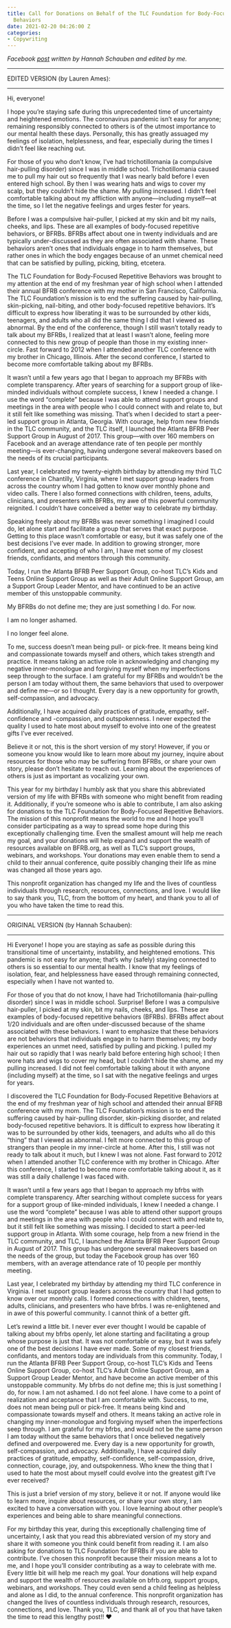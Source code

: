 ```yaml
---
title: Call for Donations on Behalf of the TLC Foundation for Body-Focused Repetitive
  Behaviors
date: 2021-02-20 04:26:00 Z
categories:
- Copywriting
---
```


*Facebook [post](https://www.facebook.com/donate/224969042092814/224969075426144/) written by Hannah Schauben and edited by me.*

---
EDITED VERSION (by Lauren Ames):

---

Hi, everyone!

I hope you’re staying safe during this unprecedented time of uncertainty and heightened emotions. The coronavirus pandemic isn’t easy for anyone; remaining responsibly connected to others is of the utmost importance to our mental health these days. Personally, this has greatly assuaged my feelings of isolation, helplessness, and fear, especially during the times I didn’t feel like reaching out.

For those of you who don’t know, I’ve had trichotillomania (a compulsive hair-pulling disorder) since I was in middle school. Trichotillomania caused me to pull my hair out so frequently that I was nearly bald before I even entered high school. By then I was wearing hats and wigs to cover my scalp, but they couldn’t hide the shame. My pulling increased. I didn’t feel comfortable talking about my affliction with anyone––including myself––at the time, so I let the negative feelings and urges fester for years.

Before I was a compulsive hair-puller, I picked at my skin and bit my nails, cheeks, and lips. These are all examples of body-focused repetitive behaviors, or BFRBs. BFRBs affect about one in twenty individuals and are typically under-discussed as they are often associated with shame. These behaviors aren’t ones that individuals engage in to harm themselves, but rather ones in which the body engages because of an unmet chemical need that can be satisfied by pulling, picking, biting, etcetera.

The TLC Foundation for Body-Focused Repetitive Behaviors was brought to my attention at the end of my freshman year of high school when I attended their annual BFRB conference with my mother in San Francisco, California. The TLC Foundation’s mission is to end the suffering caused by hair-pulling, skin-picking, nail-biting, and other body-focused repetitive behaviors. It’s difficult to express how liberating it was to be surrounded by other kids, teenagers, and adults who all did the same thing I did that I viewed as abnormal. By the end of the conference, though I still wasn’t totally ready to talk about my BFRBs, I realized that at least I wasn’t alone, feeling more connected to this new group of people than those in my existing inner-circle. Fast forward to 2012 when I attended another TLC conference with my brother in Chicago, Illinois. After the second conference, I started to become more comfortable talking about my BFRBs.

It wasn’t until a few years ago that I began to approach my BFRBs with complete transparency. After years of searching for a support group of like-minded individuals without complete success, I knew I needed a change. I use the word “complete” because I was able to attend support groups and meetings in the area with people who I could connect with and relate to, but it still felt like something was missing. That’s when I decided to start a peer-led support group in Atlanta, Georgia. With courage, help from new friends in the TLC community, and the TLC itself, I launched the Atlanta BFRB Peer Support Group in August of 2017. This group––with over 160 members on Facebook and an average attendance rate of ten people per monthly meeting––is ever-changing, having undergone several makeovers based on the needs of its crucial participants.

Last year, I celebrated my twenty-eighth birthday by attending my third TLC conference in Chantilly, Virginia, where I met support group leaders from across the country whom I had gotten to know over monthly phone and video calls. There I also formed connections with children, teens, adults, clinicians, and presenters with BFRBs, my awe of this powerful community reignited. I couldn’t have conceived a better way to celebrate my birthday.

Speaking freely about my BFRBs was never something I imagined I could do, let alone start and facilitate a group that serves that exact purpose. Getting to this place wasn’t comfortable or easy, but it was safely one of the best decisions I’ve ever made. In addition to growing stronger, more confident, and accepting of who I am, I have met some of my closest friends, confidants, and mentors through this community.

Today, I run the Atlanta BFRB Peer Support Group, co-host TLC’s Kids and Teens Online Support Group as well as their Adult Online Support Group, am a Support Group Leader Mentor, and have continued to be an active member of this unstoppable community.

My BFRBs do not define me; they are just something I do. For now. 

I am no longer ashamed.

I no longer feel alone.

To me, success doesn’t mean being pull- or pick-free. It means being kind and compassionate towards myself and others, which takes strength and practice. It means taking an active role in acknowledging and changing my negative inner-monologue and forgiving myself when my imperfections seep through to the surface. I am grateful for my BFRBs and wouldn’t be the person I am today without them, the same behaviors that used to overpower and define me––or so I thought. Every day is a new opportunity for growth, self-compassion, and advocacy.

Additionally, I have acquired daily practices of gratitude, empathy, self-confidence and -compassion, and outspokenness. I never expected the quality I used to hate most about myself to evolve into one of the greatest gifts I’ve ever received.

Believe it or not, this is the short version of my story! However, if you or someone you know would like to learn more about my journey, inquire about resources for those who may be suffering from BFRBs, or share your own story, please don’t hesitate to reach out. Learning about the experiences of others is just as important as vocalizing your own.

This year for my birthday I humbly ask that you share this abbreviated version of my life with BFRBs with someone who might benefit from reading it. Additionally, if you’re someone who is able to contribute, I am also asking for donations to the TLC Foundation for Body-Focused Repetitive Behaviors. The mission of this nonprofit means the world to me and I hope you’ll consider participating as a way to spread some hope during this exceptionally challenging time. Even the smallest amount will help me reach my goal, and your donations will help expand and support the wealth of resources available on BFRB.org, as well as TLC’s support groups, webinars, and workshops. Your donations may even enable them to send a child to their annual conference, quite possibly changing their life as mine was changed all those years ago.

This nonprofit organization has changed my life and the lives of countless individuals through research, resources, connections, and love. I would like to say thank you, TLC, from the bottom of my heart, and thank you to all of you who have taken the time to read this.

---
ORIGINAL VERSION (by Hannah Schauben):

---

Hi Everyone! I hope you are staying as safe as possible during this transitional time of uncertainty, instability, and heightened emotions. This pandemic is not easy for anyone; that’s why (safely) staying connected to others is so essential to our mental health. I know that my feelings of isolation, fear, and helplessness have eased through remaining connected, especially when I have not wanted to.

For those of you that do not know, I have had Trichotillomania (hair-pulling disorder) since I was in middle school. Surprise! Before I was a compulsive hair-puller, I picked at my skin, bit my nails, cheeks, and lips. These are examples of body-focused repetitive behaviors (BFRBs). BFRBs affect about 1/20 individuals and are often under-discussed because of the shame associated with these behaviors. I want to emphasize that these behaviors are not behaviors that individuals engage in to harm themselves; my body experiences an unmet need, satisfied by pulling and picking. I pulled my hair out so rapidly that I was nearly bald before entering high school; I then wore hats and wigs to cover my head, but I couldn’t hide the shame, and my pulling increased. I did not feel comfortable talking about it with anyone (including myself) at the time, so I sat with the negative feelings and urges for years.  

I discovered the TLC Foundation for Body-Focused Repetitive Behaviors at the end of my freshman year of high school and attended their annual BFRB conference with my mom. The TLC Foundation’s mission is to end the suffering caused by hair-pulling disorder, skin-picking disorder, and related body-focused repetitive behaviors. It is difficult to express how liberating it was to be surrounded by other kids, teenagers, and adults who all do this “thing” that I viewed as abnormal. I felt more connected to this group of strangers than people in my inner-circle at home. After this, I still was not ready to talk about it much, but I knew I was not alone. Fast forward to 2012 when I attended another TLC conference with my brother in Chicago. After this conference, I started to become more comfortable talking about it, as it was still a daily challenge I was faced with.

It wasn’t until a few years ago that I began to approach my bfrbs with complete transparency. After searching without complete success for years for a support group of like-minded individuals, I knew I needed a change. I use the word “complete” because I was able to attend other support groups and meetings in the area with people who I could connect with and relate to, but it still felt like something was missing. I decided to start a peer-led support group in Atlanta. With some courage, help from a new friend in the TLC community, and TLC, I launched the Atlanta BFRB Peer Support Group in August of 2017. This group has undergone several makeovers based on the needs of the group, but today the Facebook group has over 160 members, with an average attendance rate of 10 people per monthly meeting.

Last year, I celebrated my birthday by attending my third TLC conference in Virginia. I met support group leaders across the country that I had gotten to know over our monthly calls. I formed connections with children, teens, adults, clinicians, and presenters who have bfrbs. I was re-enlightened and in awe of this powerful community. I cannot think of a better gift.

Let’s rewind a little bit. I never ever ever thought I would be capable of talking about my bfrbs openly, let alone starting and facilitating a group whose purpose is just that. It was not comfortable or easy, but it was safely one of the best decisions I have ever made. Some of my closest friends, confidants, and mentors today are individuals from this community. Today, I run the Atlanta BFRB Peer Support Group, co-host TLC’s Kids and Teens Online Support Group, co-host TLC’s Adult Online Support Group, am a Support Group Leader Mentor, and have become an active member of this unstoppable community. My bfrbs do not define me; this is just something I do, for now. I am not ashamed. I do not feel alone. I have come to a point of realization and acceptance that I am comfortable with. Success, to me, does not mean being pull or pick-free. It means being kind and compassionate towards myself and others. It means taking an active role in changing my inner-monologue and forgiving myself when the imperfections seep through. I am grateful for my bfrbs, and would not be the same person I am today without the same behaviors that I once believed negatively defined and overpowered me. Every day is a new opportunity for growth, self-compassion, and advocacy. Additionally, I have acquired daily practices of gratitude, empathy, self-confidence, self-compassion, drive, connection, courage, joy, and outspokenness. Who knew the thing that I used to hate the most about myself could evolve into the greatest gift I’ve ever received?

This is just a brief version of my story, believe it or not. If anyone would like to learn more, inquire about resources, or share your own story, I am excited to have a conversation with you. I love learning about other people’s experiences and being able to share meaningful connections.

For my birthday this year, during this exceptionally challenging time of uncertainty, I ask that you read this abbreviated version of my story and share it with someone you think could benefit from reading it. I am also asking for donations to TLC Foundation for BFRBs if you are able to contribute. I’ve chosen this nonprofit because their mission means a lot to me, and I hope you’ll consider contributing as a way to celebrate with me. Every little bit will help me reach my goal. Your donations will help expand and support the wealth of resources available on bfrb.org, support groups, webinars, and workshops. They could even send a child feeling as helpless and alone as I did, to the annual conference. This nonprofit organization has changed the lives of countless individuals through research, resources, connections, and love. Thank you, TLC, and thank all of you that have taken the time to read this lengthy post!! ❤ 